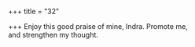 +++
title = "32"

+++
Enjoy this good praise of mine, Indra. Promote me,  
and strengthen my thought.  